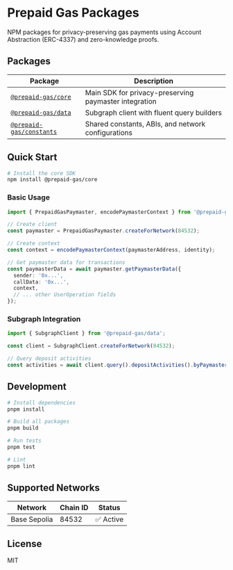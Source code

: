 # Prepaid Gas Packages

NPM packages for privacy-preserving gas payments using Account Abstraction (ERC-4337) and zero-knowledge proofs.

## Packages

| Package                                          | Description                                           |
| ------------------------------------------------ | ----------------------------------------------------- |
| [`@prepaid-gas/core`](./packages/core)           | Main SDK for privacy-preserving paymaster integration |
| [`@prepaid-gas/data`](./packages/data)           | Subgraph client with fluent query builders            |
| [`@prepaid-gas/constants`](./packages/constants) | Shared constants, ABIs, and network configurations    |

## Quick Start

```bash
# Install the core SDK
npm install @prepaid-gas/core
```

### Basic Usage

```typescript
import { PrepaidGasPaymaster, encodePaymasterContext } from '@prepaid-gas/core';

// Create client
const paymaster = PrepaidGasPaymaster.createForNetwork(84532);

// Create context
const context = encodePaymasterContext(paymasterAddress, identity);

// Get paymaster data for transactions
const paymasterData = await paymaster.getPaymasterData({
  sender: '0x...',
  callData: '0x...',
  context,
  // ... other UserOperation fields
});
```

### Subgraph Integration

```typescript
import { SubgraphClient } from '@prepaid-gas/data';

const client = SubgraphClient.createForNetwork(84532);

// Query deposit activities
const activities = await client.query().depositActivities().byPaymasterAddress(paymasterAddress).execute();
```

## Development

```bash
# Install dependencies
pnpm install

# Build all packages
pnpm build

# Run tests
pnpm test

# Lint
pnpm lint
```

## Supported Networks

| Network      | Chain ID | Status    |
| ------------ | -------- | --------- |
| Base Sepolia | 84532    | ✅ Active |

## License

MIT
